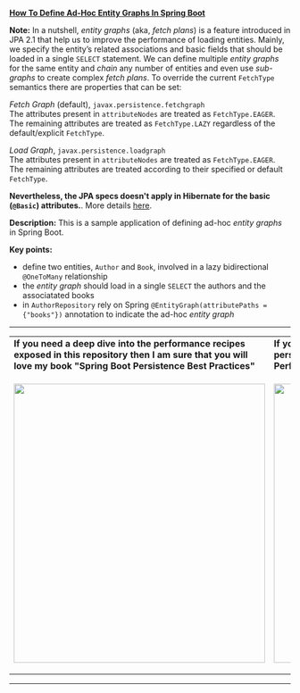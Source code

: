 
**[How To Define Ad-Hoc Entity Graphs In Spring Boot](https://github.com/AnghelLeonard/Hibernate-SpringBoot/tree/master/HibernateSpringBootEntityGraphAttributePaths)**

**Note:** In a nutshell, *entity graphs* (aka, *fetch plans*) is a feature introduced in JPA 2.1 that help us to improve the performance of loading entities. Mainly, we specify the entity’s related associations and basic fields that should be loaded in a single `SELECT` statement. We can define multiple *entity graphs* for the same entity and *chain* any number of entities and even use *sub-graphs* to create complex *fetch plans*. To override the current `FetchType` semantics there are properties that can be set:

*Fetch Graph* (default), `javax.persistence.fetchgraph`\
The attributes present in `attributeNodes` are treated as `FetchType.EAGER`. The remaining attributes are treated as `FetchType.LAZY` regardless of the default/explicit `FetchType`.

*Load Graph*, `javax.persistence.loadgraph`\
The attributes present in `attributeNodes` are treated as `FetchType.EAGER`. The remaining attributes are treated according to their specified or default `FetchType`.

**Nevertheless, the JPA specs doesn't apply in Hibernate for the basic (`@Basic`) attributes.**. More details [here](https://github.com/AnghelLeonard/Hibernate-SpringBoot/tree/master/HibernateSpringBootNamedEntityGraphBasicAttrs).

**Description:** This is a sample application of defining ad-hoc *entity graphs* in Spring Boot.

**Key points:**
- define two entities, `Author` and `Book`, involved in a lazy bidirectional `@OneToMany` relationship
- the *entity graph* should load in a single `SELECT` the authors and the associatated books
- in `AuthorRepository` rely on Spring `@EntityGraph(attributePaths = {"books"})` annotation to indicate the ad-hoc *entity graph*

-----------------------------------------------------------------------------------------------------------------------    
<table>
     <tr><td><b>If you need a deep dive into the performance recipes exposed in this repository then I am sure that you will love my book "Spring Boot Persistence Best Practices"</b></td><td><b>If you need a hand of tips and illustrations of 100+ Java persistence performance issues then "Java Persistence Performance Illustrated Guide" is for you.</b></td></tr>
     <tr><td>
<a href="https://www.apress.com/us/book/9781484256251"><p align="left"><img src="https://github.com/AnghelLeonard/Hibernate-SpringBoot/blob/master/Spring%20Boot%20Persistence%20Best%20Practices.jpg" height="500" width="450"/></p></a>
</td><td>
<a href="https://leanpub.com/java-persistence-performance-illustrated-guide"><p align="right"><img src="https://github.com/AnghelLeonard/Hibernate-SpringBoot/blob/master/Java%20Persistence%20Performance%20Illustrated%20Guide.jpg" height="500" width="450"/></p></a>
</td></tr></table>

-----------------------------------------------------------------------------------------------------------------------    

